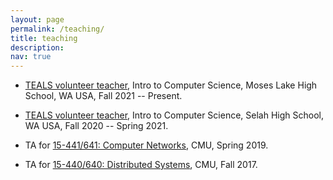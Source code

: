 ```yaml
---
layout: page
permalink: /teaching/
title: teaching
description: 
nav: true
---
```


* <a href="https://www.microsoft.com/en-us/teals">TEALS volunteer teacher</a>,
  Intro to Computer Science, Moses Lake High School, WA USA, Fall 2021 -- Present.

* <a href="https://www.microsoft.com/en-us/teals">TEALS volunteer teacher</a>,
  Intro to Computer Science, Selah High School, WA USA, Fall 2020 -- Spring 2021.

* TA for <a href="https://computer-networks.github.io/sp19/">15-441/641: Computer Networks</a>, CMU,
  Spring 2019.

* TA for <a href="http://www.cs.cmu.edu/~15-440/">15-440/640: Distributed Systems</a>, CMU, Fall 2017.
